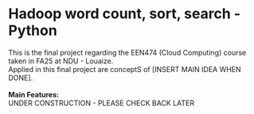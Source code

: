 # Hadoop word count, sort, search - Python

This is the final project regarding the EEN474 (Cloud Computing) course taken in FA25 at NDU - Louaize.<br/>
Applied in this final project are conceptS of [INSERT MAIN IDEA WHEN DONE].<br/><br/>
**Main Features:**<br/>
UNDER CONSTRUCTION - PLEASE CHECK BACK LATER
